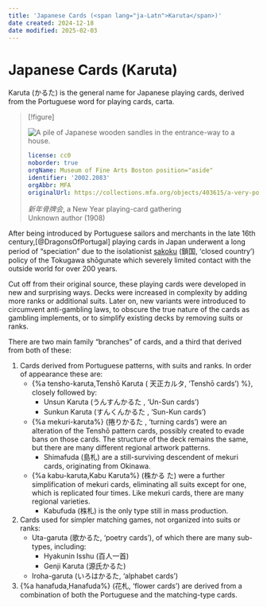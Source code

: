 ```yaml
---
title: 'Japanese Cards (<span lang="ja-Latn">Karuta</span>)'
date created: 2024-12-18
date modified: 2025-02-03
---
```

# Japanese Cards (<span lang="ja-Latn">Karuta</span>)

<span lang="ja-Latn" class="noun">Karuta</span> (<span lang="ja">かるた</span>) is the general name for Japanese playing cards, derived from the Portuguese word
for playing cards, <span lang="pt">carta</span>.

> [!figure]
>
> ![A pile of Japanese wooden sandles in the entrance-way to a house.](sc67123.jpg)
>
> ```yaml
> license: cc0
> noborder: true
> orgName: Museum of Fine Arts Boston position="aside"
> identifier: '2002.2083'
> orgAbbr: MFA
> originalUrl: https://collections.mfa.org/objects/403615/a-very-popular-cardplaying-gathering-sakan-naru-karuta-kai
> ```
> 
> <cite lang="ja">新年骨牌会</cite>, a New Year playing-card gathering<br/> Unknown author (1908)

After being introduced by Portuguese sailors and merchants in the late 16th century,[@DragonsOfPortugal] playing cards in Japan underwent a long period of “speciation” due to the isolationist [<span lang="ja-Latn">sakoku</span>](https://en.wikipedia.org/wiki/Sakoku) (<span lang="ja">鎖国</span>, ‘closed country’) policy of the <span lang="ja-Latn" class="noun">Tokugawa</span> shōgunate which severely limited contact with the outside world for over 200 years.

Cut off from their original source, these playing cards were developed in new and surprising ways. Decks were increased in complexity by adding more ranks or additional suits. Later on, new variants were introduced to circumvent anti-gambling laws, to obscure the true nature of the cards as gambling implements, or to simplify existing decks by removing suits or ranks.

There are two main family “branches” of cards, and a third that derived from both of these:

1. Cards derived from Portuguese patterns, with suits and ranks. In order of
  appearance these are:
    * {%a tensho-karuta,<span class="noun" lang="ja-Latn">Tenshō Karuta</span> (<span lang="ja">
      天正カルタ</span>, ‘<span class="noun" lang="ja-Latn">Tenshō</span> cards’) %}, closely followed by:
      * <span class="noun" lang="ja-Latn">Unsun Karuta</span> (<span lang="ja">うんすんかるた
        </span>, ‘<span class="noun" lang="ja-Latn">Un-Sun</span> cards’)
      * <span class="noun" lang="ja-Latn">Sunkun Karuta</span> (<span lang="ja">すんくんかるた
        </span>, ‘<span class="noun" lang="ja-Latn">Sun-Kun</span> cards’)
    * {%a mekuri-karuta%} (<span lang="ja">捲りかるた
      </span>, ‘turning cards’) were an alteration of the <span class="noun"
      lang="ja-Latn">Tenshō</span> pattern cards, possibly created to evade bans on
      those cards. The structure of the deck remains the same, but there are
      many different regional artwork patterns.
      - <span class="noun" lang="ja-Latn">Shimafuda</span> (<span lang="ja">島札</span>) are a still-surviving
        descendent of <span lang="ja-Latn">mekuri</span> cards, originating from <span lang="ja-Latn" class="noun">Okinawa</span>.
    * {%a kabu-karuta,<span class="noun" lang="ja-Latn">Kabu
      Karuta</span>%} (<span lang="ja">株かる
      た</span>) were a further simplification of <span
      lang="ja-Latn">mekuri</span> cards, eliminating all suits except for one,
      which is replicated four times. Like <span lang="ja-Latn">mekuri</span>
      cards, there are many regional varieties. 
      - <span lang="ja-Latn" class="noun">Kabufuda</span> (<span lang="ja">株札</span>) is the only type still in mass production.
2. Cards used for simpler matching games, not organized into suits or ranks:
    * <span class="noun" lang="ja-Latn">Uta-garuta</span> (<span lang="ja">歌かるた</span>,
      ‘poetry cards’), of which there are many sub-types, including:
      - <span class="noun" lang="ja-Latn">Hyakunin Isshu</span> (<span lang="ja">百人一首</span>)
      - <span class="noun" lang="ja-Latn">Genji Karuta</span> (<span lang="ja">源氏かるた</span>)
    * <span class="noun" lang="ja-Latn">Iroha-garuta</span> (<span lang="ja">いろはかるた</span>, ‘alphabet cards’)
3. {%a hanafuda,<span class="noun" lang="ja-Latn">Hanafuda</span>%} (<span
  lang="ja">花札</span>, ‘flower cards’) are derived from a combination of both
  the Portuguese and the matching-type cards.

